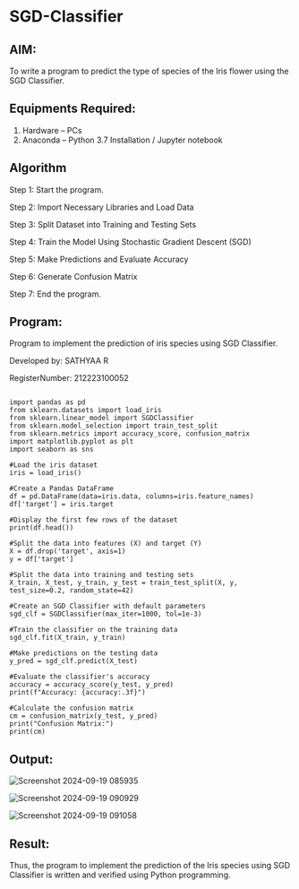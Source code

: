 # SGD-Classifier
## AIM:
To write a program to predict the type of species of the Iris flower using the SGD Classifier.

## Equipments Required:
1. Hardware – PCs
2. Anaconda – Python 3.7 Installation / Jupyter notebook

## Algorithm

Step 1: Start the program.

Step 2: Import Necessary Libraries and Load Data

Step 3: Split Dataset into Training and Testing Sets

Step 4: Train the Model Using Stochastic Gradient Descent (SGD)

Step 5: Make Predictions and Evaluate Accuracy

Step 6: Generate Confusion Matrix

Step 7: End the program.

## Program:

Program to implement the prediction of iris species using SGD Classifier.

Developed by: SATHYAA R

RegisterNumber: 212223100052

```

import pandas as pd
from sklearn.datasets import load_iris
from sklearn.linear_model import SGDClassifier
from sklearn.model_selection import train_test_split
from sklearn.metrics import accuracy_score, confusion_matrix
import matplotlib.pyplot as plt
import seaborn as sns

#Load the iris dataset
iris = load_iris()

#Create a Pandas DataFrame
df = pd.DataFrame(data=iris.data, columns=iris.feature_names)
df['target'] = iris.target

#Display the first few rows of the dataset
print(df.head())

#Split the data into features (X) and target (Y)
X = df.drop('target', axis=1)
y = df['target']

#Split the data into training and testing sets
X_train, X_test, y_train, y_test = train_test_split(X, y, test_size=0.2, random_state=42)

#Create an SGD Classifier with default parameters
sgd_clf = SGDClassifier(max_iter=1000, tol=1e-3)

#Train the classifier on the training data
sgd_clf.fit(X_train, y_train)

#Make predictions on the testing data
y_pred = sgd_clf.predict(X_test)

#Evaluate the classifier's accuracy
accuracy = accuracy_score(y_test, y_pred)
print(f"Accuracy: {accuracy:.3f}")

#Calculate the confusion matrix
cm = confusion_matrix(y_test, y_pred)
print("Confusion Matrix:")
print(cm)
```

## Output:


![Screenshot 2024-09-19 085935](https://github.com/user-attachments/assets/0edb7cc4-1ae4-46ca-a1bc-e8557452fbd1)

![Screenshot 2024-09-19 090929](https://github.com/user-attachments/assets/c470f02a-eb31-48ec-a904-7735f19de4ce)

![Screenshot 2024-09-19 091058](https://github.com/user-attachments/assets/c087dcaf-0aa0-4412-bcaa-fba26a6f9c7c)


## Result:
Thus, the program to implement the prediction of the Iris species using SGD Classifier is written and verified using Python programming.
